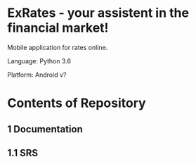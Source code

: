 # ExRates - your assistent in the financial market!
Mobile application for rates online.

Language: Python 3.6

Platform: Android v?

# Contents of Repository

## 1 Documentation
## 1.1 SRS
